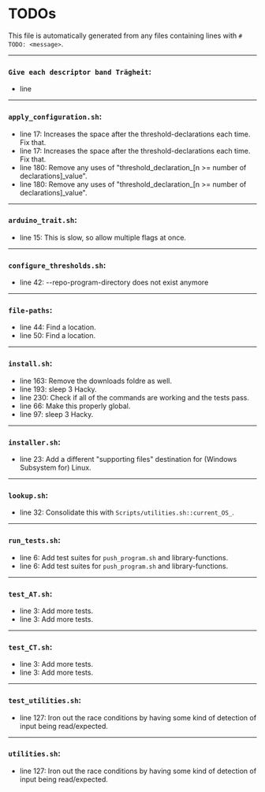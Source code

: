 # TODOs
   This file is automatically generated from any files containing lines with `#  TODO: <message>`.
   
---
### `Give each descriptor band Trägheit`:
* line 
---
### `apply_configuration.sh`:
* line 17: Increases the space after the threshold-declarations each time. Fix that.
* line 17: Increases the space after the threshold-declarations each time. Fix that.
* line 180: Remove any uses of "threshold_declaration_[n >= number of declarations]_value".
* line 180: Remove any uses of "threshold_declaration_[n >= number of declarations]_value".
---
### `arduino_trait.sh`:
* line 15: This is slow, so allow multiple flags at once.
---
### `configure_thresholds.sh`:
* line 42:       --repo-program-directory does not exist anymore
---
### `file-paths`:
* line 44: Find a location.
* line 50: Find a location.
---
### `install.sh`:
* line 163:    Remove the downloads foldre as well.
* line 193:    sleep 3 Hacky.
* line 230: Check if all of the commands are working and the tests pass.
* line 66:    Make this properly global.
* line 97:       sleep 3 Hacky.
---
### `installer.sh`:
* line 23: Add a different "supporting files" destination for (Windows Subsystem for) Linux.
---
### `lookup.sh`:
* line 32: Consolidate this with `Scripts/utilities.sh::current_OS_`.
---
### `run_tests.sh`:
* line 6: Add test suites for `push_program.sh` and library-functions.
* line 6: Add test suites for `push_program.sh` and library-functions.
---
### `test_AT.sh`:
* line 3: Add more tests.
* line 3: Add more tests.
---
### `test_CT.sh`:
* line 3: Add more tests.
* line 3: Add more tests.
---
### `test_utilities.sh`:
* line 127: Iron out the race conditions by having some kind of detection of input being read/expected.
---
### `utilities.sh`:
* line 127: Iron out the race conditions by having some kind of detection of input being read/expected.
